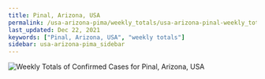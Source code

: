 ```yaml
---
title: Pinal, Arizona, USA
permalink: /usa-arizona-pima/weekly_totals/usa-arizona-pinal-weekly_totals.html
last_updated: Dec 22, 2021
keywords: ["Pinal, Arizona, USA", "weekly totals"]
sidebar: usa-arizona-pima_sidebar
---
```


![Weekly Totals of Confirmed Cases for Pinal, Arizona, USA](/covid_tracker/images/graphs/usa-arizona-pinal-weekly_totals_graph.png)
